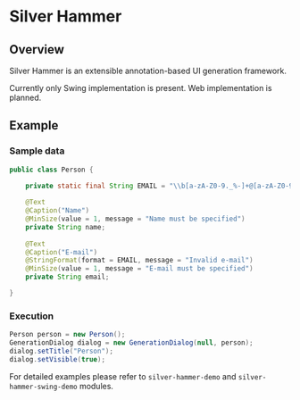 # Silver Hammer

## Overview

Silver Hammer is an extensible annotation-based UI generation framework.

Currently only Swing implementation is present. Web implementation is planned.

## Example

### Sample data
```java
public class Person {

	private static final String EMAIL = "\\b[a-zA-Z0-9._%-]+@[a-zA-Z0-9.-]+\\.[a-zA-Z]{2,4}\\b";
		
	@Text
	@Caption("Name")
	@MinSize(value = 1, message = "Name must be specified")
	private String name;
		
	@Text
	@Caption("E-mail")
	@StringFormat(format = EMAIL, message = "Invalid e-mail")
	@MinSize(value = 1, message = "E-mail must be specified")
	private String email;

}
```

### Execution
```java
Person person = new Person();
GenerationDialog dialog = new GenerationDialog(null, person);
dialog.setTitle("Person");
dialog.setVisible(true);
```

For detailed examples please refer to `silver-hammer-demo` and `silver-hammer-swing-demo` modules.
